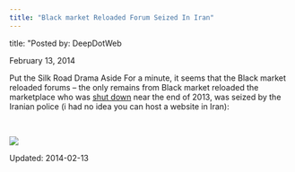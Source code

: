 ```yaml
---
title: "Black market Reloaded Forum Seized In Iran"
---
```

title: "Posted by: DeepDotWeb

<span>February 13, 2014</span>

<p>Put the Silk Road Drama Aside For a minute, it seems that the Black market reloaded forums &#8211; the only remains from Black market reloaded the marketplace who was <a href="https://gir.pub/deepdotweb/2013/12/01/bmr-is-shutting-down/">shut down</a> near the end of 2013, was seized by the Iranian police (i had no idea you can host a website in Iran):</p>
<p>&nbsp;</p>
<img src="https://gir.pub/deepdotweb/imgs/2014/02/bmrseized.png" />


Updated: 2014-02-13
    
